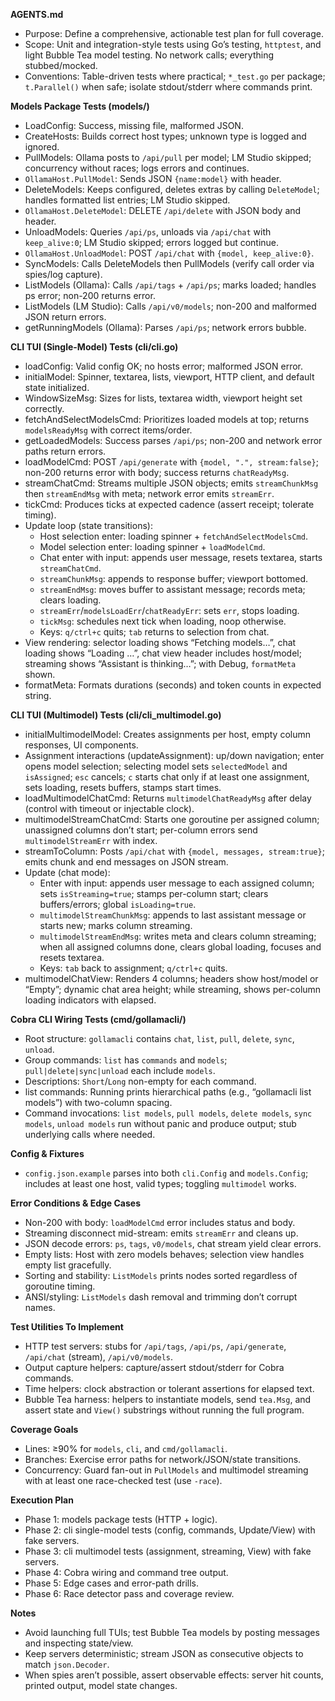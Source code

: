 **AGENTS.md**

- Purpose: Define a comprehensive, actionable test plan for full coverage.
- Scope: Unit and integration-style tests using Go’s testing, `httptest`, and light Bubble Tea model testing. No network calls; everything stubbed/mocked.
- Conventions: Table-driven tests where practical; `*_test.go` per package; `t.Parallel()` when safe; isolate stdout/stderr where commands print.

**Models Package Tests (models/)**

- LoadConfig: Success, missing file, malformed JSON.
- CreateHosts: Builds correct host types; unknown type is logged and ignored.
- PullModels: Ollama posts to `/api/pull` per model; LM Studio skipped; concurrency without races; logs errors and continues.
- `OllamaHost.PullModel`: Sends JSON `{name:model}` with header.
- DeleteModels: Keeps configured, deletes extras by calling `DeleteModel`; handles formatted list entries; LM Studio skipped.
- `OllamaHost.DeleteModel`: DELETE `/api/delete` with JSON body and header.
- UnloadModels: Queries `/api/ps`, unloads via `/api/chat` with `keep_alive:0`; LM Studio skipped; errors logged but continue.
- `OllamaHost.UnloadModel`: POST `/api/chat` with `{model, keep_alive:0}`.
- SyncModels: Calls DeleteModels then PullModels (verify call order via spies/log capture).
- ListModels (Ollama): Calls `/api/tags` + `/api/ps`; marks loaded; handles ps error; non-200 returns error.
- ListModels (LM Studio): Calls `/api/v0/models`; non-200 and malformed JSON return errors.
- getRunningModels (Ollama): Parses `/api/ps`; network errors bubble.

**CLI TUI (Single-Model) Tests (cli/cli.go)**

- loadConfig: Valid config OK; no hosts error; malformed JSON error.
- initialModel: Spinner, textarea, lists, viewport, HTTP client, and default state initialized.
- WindowSizeMsg: Sizes for lists, textarea width, viewport height set correctly.
- fetchAndSelectModelsCmd: Prioritizes loaded models at top; returns `modelsReadyMsg` with correct items/order.
- getLoadedModels: Success parses `/api/ps`; non-200 and network error paths return errors.
- loadModelCmd: POST `/api/generate` with `{model, ".", stream:false}`; non-200 returns error with body; success returns `chatReadyMsg`.
- streamChatCmd: Streams multiple JSON objects; emits `streamChunkMsg` then `streamEndMsg` with meta; network error emits `streamErr`.
- tickCmd: Produces ticks at expected cadence (assert receipt; tolerate timing).
- Update loop (state transitions):
  - Host selection enter: loading spinner + `fetchAndSelectModelsCmd`.
  - Model selection enter: loading spinner + `loadModelCmd`.
  - Chat enter with input: appends user message, resets textarea, starts `streamChatCmd`.
  - `streamChunkMsg`: appends to response buffer; viewport bottomed.
  - `streamEndMsg`: moves buffer to assistant message; records meta; clears loading.
  - `streamErr`/`modelsLoadErr`/`chatReadyErr`: sets `err`, stops loading.
  - `tickMsg`: schedules next tick when loading, noop otherwise.
  - Keys: `q/ctrl+c` quits; `tab` returns to selection from chat.
- View rendering: selector loading shows “Fetching models…”, chat loading shows “Loading <model>…”, chat view header includes host/model; streaming shows “Assistant is thinking…”; with Debug, `formatMeta` shown.
- formatMeta: Formats durations (seconds) and token counts in expected string.

**CLI TUI (Multimodel) Tests (cli/cli_multimodel.go)**

- initialMultimodelModel: Creates assignments per host, empty column responses, UI components.
- Assignment interactions (updateAssignment): up/down navigation; enter opens model selection; selecting model sets `selectedModel` and `isAssigned`; `esc` cancels; `c` starts chat only if at least one assignment, sets loading, resets buffers, stamps start times.
- loadMultimodelChatCmd: Returns `multimodelChatReadyMsg` after delay (control with timeout or injectable clock).
- multimodelStreamChatCmd: Starts one goroutine per assigned column; unassigned columns don’t start; per-column errors send `multimodelStreamErr` with index.
- streamToColumn: Posts `/api/chat` with `{model, messages, stream:true}`; emits chunk and end messages on JSON stream.
- Update (chat mode):
  - Enter with input: appends user message to each assigned column; sets `isStreaming=true`; stamps per-column start; clears buffers/errors; global `isLoading=true`.
  - `multimodelStreamChunkMsg`: appends to last assistant message or starts new; marks column streaming.
  - `multimodelStreamEndMsg`: writes meta and clears column streaming; when all assigned columns done, clears global loading, focuses and resets textarea.
  - Keys: `tab` back to assignment; `q/ctrl+c` quits.
- multimodelChatView: Renders 4 columns; headers show host/model or “Empty”; dynamic chat area height; while streaming, shows per-column loading indicators with elapsed.

**Cobra CLI Wiring Tests (cmd/gollamacli/)**

- Root structure: `gollamacli` contains `chat`, `list`, `pull`, `delete`, `sync`, `unload`.
- Group commands: `list` has `commands` and `models`; `pull|delete|sync|unload` each include `models`.
- Descriptions: `Short`/`Long` non-empty for each command.
- list commands: Running prints hierarchical paths (e.g., “gollamacli list models”) with two-column spacing.
- Command invocations: `list models`, `pull models`, `delete models`, `sync models`, `unload models` run without panic and produce output; stub underlying calls where needed.

**Config & Fixtures**

- `config.json.example` parses into both `cli.Config` and `models.Config`; includes at least one host, valid types; toggling `multimodel` works.

**Error Conditions & Edge Cases**

- Non-200 with body: `loadModelCmd` error includes status and body.
- Streaming disconnect mid-stream: emits `streamErr` and cleans up.
- JSON decode errors: `ps`, `tags`, `v0/models`, chat stream yield clear errors.
- Empty lists: Host with zero models behaves; selection view handles empty list gracefully.
- Sorting and stability: `ListModels` prints nodes sorted regardless of goroutine timing.
- ANSI/styling: `ListModels` dash removal and trimming don’t corrupt names.

**Test Utilities To Implement**

- HTTP test servers: stubs for `/api/tags`, `/api/ps`, `/api/generate`, `/api/chat` (stream), `/api/v0/models`.
- Output capture helpers: capture/assert stdout/stderr for Cobra commands.
- Time helpers: clock abstraction or tolerant assertions for elapsed text.
- Bubble Tea harness: helpers to instantiate models, send `tea.Msg`, and assert state and `View()` substrings without running the full program.

**Coverage Goals**

- Lines: ≥90% for `models`, `cli`, and `cmd/gollamacli`.
- Branches: Exercise error paths for network/JSON/state transitions.
- Concurrency: Guard fan-out in `PullModels` and multimodel streaming with at least one race-checked test (use `-race`).

**Execution Plan**

- Phase 1: models package tests (HTTP + logic).
- Phase 2: cli single-model tests (config, commands, Update/View) with fake servers.
- Phase 3: cli multimodel tests (assignment, streaming, View) with fake servers.
- Phase 4: Cobra wiring and command tree output.
- Phase 5: Edge cases and error-path drills.
- Phase 6: Race detector pass and coverage review.

**Notes**

- Avoid launching full TUIs; test Bubble Tea models by posting messages and inspecting state/view.
- Keep servers deterministic; stream JSON as consecutive objects to match `json.Decoder`.
- When spies aren’t possible, assert observable effects: server hit counts, printed output, model state changes.

